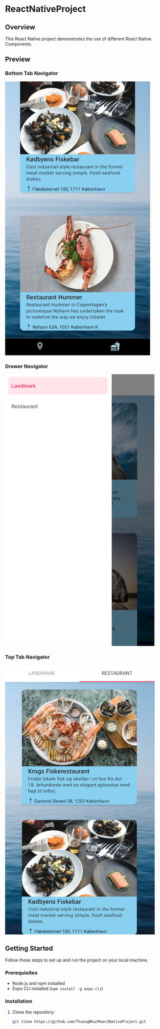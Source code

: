 # ReactNativeProject

## Overview

This React Native project demonstrates the use of different React Native Components.


## Preview
### Bottom Tab Navigator

![Screenshot 1](src/images/screenshots/Screenshot1.PNG)

### Drawer Navigator

![Screenshot 2](src/images/screenshots/Screenshot2.PNG)

### Top Tab Navigator

![Screenshot 3](src/images/screenshots/Screenshot3.PNG)

## Getting Started

Follow these steps to set up and run the project on your local machine.

### Prerequisites

- Node.js and npm installed
- Expo CLI installed (`npm install -g expo-cli`)

### Installation

1. Clone the repository:
   ```bash
   git clone https://github.com/ThuongNha/ReactNativeProject.git
